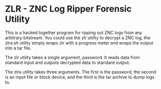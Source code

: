 # ZLR - ZNC Log Ripper Forensic Utility
This is a hacked together program for ripping out ZNC logs from any
arbitrary bitstream. You could use the zlr utility to decrypt a ZNC
log, the zlra.sh utility simply wraps zlr with a progress meter and
wraps the output into a tar file.

The zlr utility takes a single argument, password. It reads data from
standard input and outputs decrypted data to standard output.

The zlra utility takes three arguments. The first is the password,
the second is an input file or block device, and the third is the
tar archive to dump logs to.
